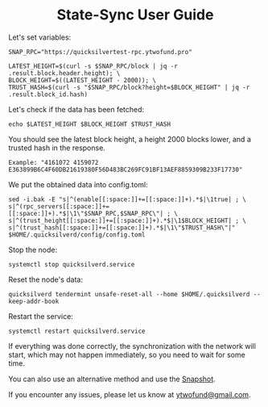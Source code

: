 <h1 align="center"> State-Sync User Guide </h1>

Let's set variables:
```
SNAP_RPC="https://quicksilvertest-rpc.ytwofund.pro"

LATEST_HEIGHT=$(curl -s $SNAP_RPC/block | jq -r .result.block.header.height); \
BLOCK_HEIGHT=$((LATEST_HEIGHT - 2000)); \
TRUST_HASH=$(curl -s "$SNAP_RPC/block?height=$BLOCK_HEIGHT" | jq -r .result.block_id.hash)
```

Let's check if the data has been fetched:
```
echo $LATEST_HEIGHT $BLOCK_HEIGHT $TRUST_HASH
```

You should see the latest block height, a height 2000 blocks lower, and a trusted hash in the response.
```
Example: "4161072 4159072 E363899B6C4F60DB21619380F56D483BC269FC91BF13AEF8859309B233F17730"
```

We put the obtained data into config.toml:
```
sed -i.bak -E "s|^(enable[[:space:]]+=[[:space:]]+).*$|\1true| ; \
s|^(rpc_servers[[:space:]]+=[[:space:]]+).*$|\1\"$SNAP_RPC,$SNAP_RPC\"| ; \
s|^(trust_height[[:space:]]+=[[:space:]]+).*$|\1$BLOCK_HEIGHT| ; \
s|^(trust_hash[[:space:]]+=[[:space:]]+).*$|\1\"$TRUST_HASH\"|" $HOME/.quicksilverd/config/config.toml
```
Stop the node:
```
systemctl stop quicksilverd.service
```
Reset the node's data:
```
quicksilverd tendermint unsafe-reset-all --home $HOME/.quicksilverd --keep-addr-book
```
Restart the service:
```
systemctl restart quicksilverd.service
```
If everything was done correctly, the synchronization with the network will start, which may not happen immediately, so you need to wait for some time.

You can also use an alternative method and use the [Snapshot](https://github.com/YTWOFUND/Quicksilver-service/blob/main/Quicksilver%20Testnet/Snapshot.md).

If you encounter any issues, please let us know at ytwofund@gmail.com.
